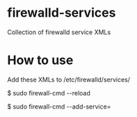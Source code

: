 # firewalld-services
Collection of firewalld service XMLs

# How to use

Add these XMLs to /etc/firewalld/services/

$ sudo firewall-cmd --reload

$ sudo firewall-cmd --add-service=
